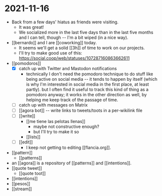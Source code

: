# 2021-11-16

- Back from a few days' hiatus as friends were visiting.
  - It was great!
  - We socialized more in the last five days than in the last five months and I can tell, though -- I'm a bit wiped (in a nice way).
- [[bernardo]] and I are [[coworking]] today.
  - It seems we'll get a solid [[3h]] of time to work on our projects.
  - I'll try to make good use of this: https://social.coop/web/statuses/107287160863662611
- [[pomodoros]]
  - [x] catch up with Twitter and Mastodon notifications
    - technically I don't need the pomodoro technique to do stuff like being active on social media -- it tends to happen by itself (which is why I'm interested in social media in the first place, at least partly). but I often find it useful to track this kind of thing as a pomodoro anyway; it works in the other direction as well, by helping me keep track of the passage of time.
  - [ ] catch up with messages on Matrix
  - [ ] [[agora bot]] -- write links to tweets/toots in a per-wikilink file
  - [ ] [[write]]
    - [[me tiene las pelotas llenas]]
      - maybe not constructive enough?
      - but I'll try to make it so
    - [[lists]]
  - [ ] [[edit]]
    - I keep not getting to editing [[flancia.org]].
- [[pattern]]
  - [[patterns]]
- an [[agora]] is a repository of [[patterns]] and [[intentions]].
- [[quote tweet]]
  - [[quote toot]]
- [[intentions]]
- [[pesos]]
- [[stream]]